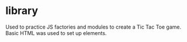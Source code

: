 # library

Used to practice JS factories and modules to create a Tic Tac Toe game.
Basic HTML was used to set up elements.
